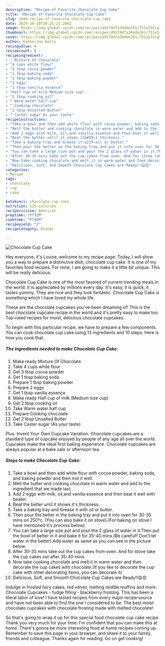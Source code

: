 ```yaml
---
description: "Recipe of Favorite Chocolate Cup Cake"
title: "Recipe of Favorite Chocolate Cup Cake"
slug: 2849-recipe-of-favorite-chocolate-cup-cake
date: 2020-10-28T20:25:21.208Z
image: https://img-global.cpcdn.com/recipes/d91f8dfa384de261/751x532cq70/chocolate-cup-cake-recipe-main-photo.jpg
thumbnail: https://img-global.cpcdn.com/recipes/d91f8dfa384de261/751x532cq70/chocolate-cup-cake-recipe-main-photo.jpg
cover: https://img-global.cpcdn.com/recipes/d91f8dfa384de261/751x532cq70/chocolate-cup-cake-recipe-main-photo.jpg
author: Katherine Kelly
ratingvalue: 4
reviewcount: 6
recipeingredient:
- " Mixture Of Chocolate"
- "4 cups white flour"
- "3 tbsp cocoa powder"
- "1 tbsp baking soda"
- "1 tbsp baking powder"
- "2 eggs"
- "1 tbsp vanilla essence"
- "Half cup of milk Medium size cup"
- "2 tbsp cooking oil"
- " Warm water half cup"
- " Cooking chocolate"
- "2 tbsp Unsalted Butter"
- " Caster sugar As your taste"
recipeinstructions:
- "Take a bowl and then add white flour with cocoa powder, baking soda, and baking powder and then mix it well."
- "Melt the butter and cooking chocolate in warm water and add to the ingredient that we made last."
- "Add 2 eggs with milk, oil,and vanilla essence and then beat it well with beater."
- "Beat the better until it shows it&#39;s thickness."
- "Take a baking tray and Grease it with oil or butter."
- "Then pour the better in the baking tray and put it into oven for 30-35 mins on 250°c. (You can also bake it on stove).(For baking on stove I have mentioned it&#39;s process below)."
- "You can take a large size pot and pour the 2 glass of water in it.Then put the bowl of better in it and bake it for 35-40 mins.(Be careful!! Don&#39;t let water in the better).Add water as same as you can see in the picture below."
- "After 30-35 mins take out the cup cakes from oven. And for stove take the cup cakes out after 35-40 mins."
- "Now take cooking chocolate and melt it in warm water and then decorate the cup cakes with chocolate.(If you like to decorate the cup cake with other decorating items, you can decorate it)"
- "Delicious, Soft, and Smooth Chocolate Cup Cakes are Ready!!😋😍"
categories:
- Recipe
tags:
- chocolate
- cup
- cake

katakunci: chocolate cup cake 
nutrition: 125 calories
recipecuisine: American
preptime: "PT32M"
cooktime: "PT46M"
recipeyield: "2"
recipecategory: Dinner

---
```



![Chocolate Cup Cake](https://img-global.cpcdn.com/recipes/d91f8dfa384de261/751x532cq70/chocolate-cup-cake-recipe-main-photo.jpg)

Hey everyone, it's Louise, welcome to my recipe page. Today, I will show you a way to prepare a distinctive dish, chocolate cup cake. It is one of my favorites food recipes. For mine, I am going to make it a little bit unique. This will be really delicious.

Chocolate Cup Cake is one of the most favored of current trending meals in the world. It is appreciated by millions every day. It's easy, it is quick, it tastes yummy. They are nice and they look fantastic. Chocolate Cup Cake is something which I have loved my whole life.

These are the chocolate cupcakes you&#39;ve been dreaming of! This is the best chocolate cupcake recipe in the world and it&#39;s pretty easy to make too. Top-rated recipes for moist, delicious chocolate cupcakes.


To begin with this particular recipe, we have to prepare a few components. You can cook chocolate cup cake using 13 ingredients and 10 steps. Here is how you cook that.

<!--inarticleads1-->

##### The ingredients needed to make Chocolate Cup Cake:

1. Make ready  Mixture Of Chocolate
1. Take 4 cups white flour
1. Get 3 tbsp cocoa powder
1. Get 1 tbsp baking soda
1. Prepare 1 tbsp baking powder
1. Prepare 2 eggs
1. Get 1 tbsp vanilla essence
1. Make ready Half cup of milk (Medium size cup)
1. Get 2 tbsp cooking oil
1. Take  Warm water half cup
1. Prepare  Cooking chocolate
1. Get 2 tbsp Unsalted Butter
1. Take  Caster sugar (As your taste)


Plus: Invent Your Own Cupcake Variation. Chocolate cupcakes are a standard type of cupcake enjoyed by people of any age all over the world. Cupcakes make the ideal first baking experience. Chocolate cupcakes are always popular at a bake sale or afternoon tea. 

<!--inarticleads2-->

##### Steps to make Chocolate Cup Cake:

1. Take a bowl and then add white flour with cocoa powder, baking soda, and baking powder and then mix it well.
1. Melt the butter and cooking chocolate in warm water and add to the ingredient that we made last.
1. Add 2 eggs with milk, oil,and vanilla essence and then beat it well with beater.
1. Beat the better until it shows it&#39;s thickness.
1. Take a baking tray and Grease it with oil or butter.
1. Then pour the better in the baking tray and put it into oven for 30-35 mins on 250°c. (You can also bake it on stove).(For baking on stove I have mentioned it&#39;s process below).
1. You can take a large size pot and pour the 2 glass of water in it.Then put the bowl of better in it and bake it for 35-40 mins.(Be careful!! Don&#39;t let water in the better).Add water as same as you can see in the picture below.
1. After 30-35 mins take out the cup cakes from oven. And for stove take the cup cakes out after 35-40 mins.
1. Now take cooking chocolate and melt it in warm water and then decorate the cup cakes with chocolate.(If you like to decorate the cup cake with other decorating items, you can decorate it)
1. Delicious, Soft, and Smooth Chocolate Cup Cakes are Ready!!😋😍


Indulge in frosted fairy cakes, red velvet, melting middle muffins and more. Chocolate Cupcakes - fudge filling - blackberry frosting. This has been a literal labor of love! I have tested recipes from every major recipe source and have not been able to find the one I considered to be. The best moist chocolate cupcakes with chocolate frosting made with melted chocolate! 

So that's going to wrap it up for this special food chocolate cup cake recipe. Thank you very much for your time. I'm confident that you can make this at home. There's gonna be more interesting food at home recipes coming up. Remember to save this page in your browser, and share it to your family, friends and colleague. Thanks again for reading. Go on get cooking!
